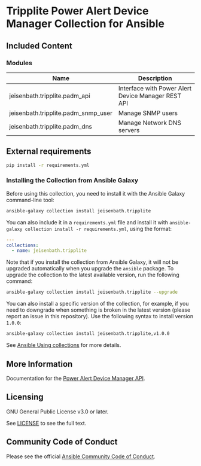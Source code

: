 # Tripplite Power Alert Device Manager Collection for Ansible
<!-- Add CI and code coverage badges here. Samples included below. -->

<!-- Describe the collection and why a user would want to use it. What does the collection do? -->

## Included Content

<!--start collection content-->
### Modules
|Name                                 | Description                                        |
|-------------------------------------|----------------------------------------------------|
| jeisenbath.tripplite.padm_api       | Interface with Power Alert Device Manager REST API |
| jeisenbath.tripplite.padm_snmp_user | Manage SNMP users                                  |
| jeisenbath.tripplite.padm_dns       | Manage Network DNS servers                         |

## External requirements

<!-- List any external resources the collection depends on, for example minimum versions of an OS, libraries, or utilities. Do not list other Ansible collections here. -->
```bash
pip install -r requirements.yml
```

### Installing the Collection from Ansible Galaxy

Before using this collection, you need to install it with the Ansible Galaxy command-line tool:
```bash
ansible-galaxy collection install jeisenbath.tripplite
```

You can also include it in a `requirements.yml` file and install it with `ansible-galaxy collection install -r requirements.yml`, using the format:
```yaml
---
collections:
  - name: jeisenbath.tripplite
```

Note that if you install the collection from Ansible Galaxy, it will not be upgraded automatically when you upgrade the `ansible` package. To upgrade the collection to the latest available version, run the following command:
```bash
ansible-galaxy collection install jeisenbath.tripplite --upgrade
```

You can also install a specific version of the collection, for example, if you need to downgrade when something is broken in the latest version (please report an issue in this repository). Use the following syntax to install version `1.0.0`:

```bash
ansible-galaxy collection install jeisenbath.tripplite,v1.0.0
```

See [Ansible Using collections](https://docs.ansible.com/ansible/devel/user_guide/collections_using.html) for more details.

## More Information

Documentation for the [Power Alert Device Manager API](https://assets.tripplite.com/owners-manual/padm20-api-documentation.html).

## Licensing

<!-- Include the appropriate license information here and a pointer to the full licensing details. If the collection contains modules migrated from the ansible/ansible repo, you must use the same license that existed in the ansible/ansible repo. See the GNU license example below. -->

GNU General Public License v3.0 or later.

See [LICENSE](https://www.gnu.org/licenses/gpl-3.0.txt) to see the full text.

## Community Code of Conduct

Please see the official [Ansible Community Code of Conduct](https://docs.ansible.com/ansible/latest/community/code_of_conduct.html#code-of-conduct).

